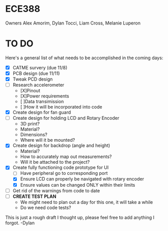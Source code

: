 # ECE388
Owners Alex Amorim, Dylan Tocci, Liam Cross, Melanie Luperon

# TO DO
Here's a general list of what needs to be accomplished in the coming days:
  - [X] CATME survery (due 11/8)
  - [X] PCB design (due 11/11)
  - [X] Tweak PCD design
  - [ ] Research accelerometer 
    - [X]Pinout
    - [X]Power requirements
    - [ ]Data transimission
    - [ ]How it will be incorporated into code
  - [X] Create design for fan guard
  - [ ] Create design for holding LCD and Rotary Encoder
    - 3D print?
    - Material?
    - Dimensions?
    - Where will it be mounted?
  - [X] Create design for backdrop (angle and height)
    - Material?
    - How to accurately map out measurements?
    - Will it be attached to the project?
  - [X] Create fully functioning code prototype for UI
    - [ ] Have peripheral go to corresponding port
    - [X] Ensure LCD can properly be navigated with rotary encoder
    - [X] Ensure values can be changed ONLY within their limits
  - [ ] Get rid of the warnings from code to date
  - [ ] **CREATE TEST PLAN**
    - We might need to plan out a day for this one, it will take a while
    - Do we need code tests?

This is just a rough draft I thought up, please feel free to add anything I forgot.
-Dylan
